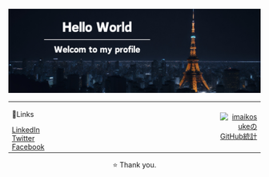 <!-- ヘッダー画像 -->
<p align="center">
  <img src="./githubProfile.png" alt="Hello World. Welcome to my profile.">
</p>

<!-- メイン -->
<table width="100%">
  <tr>
    <!-- ソーシャルメディアのリンク -->
    <td width="100%" align="left">
      <p>🚀Links</p>
      <a href="https://www.linkedin.com/in/imaikosuke/">LinkedIn</a><br>
      <a href="https://twitter.com/imai_code">Twitter</a><br>
      <a href="https://www.facebook.com/profile.php?id=61553206050572">Facebook</a>
    </td>
    <!-- GitHubの統計 -->
    <td align="right">
      <a href="https://github.com/imaikosuke">
        <img src="https://github-readme-stats.vercel.app/api?username=imaikosuke&show_icons=true&theme=vue" alt="imaikosukeのGitHub統計">
      </a>
    </td>
  </tr>
</table>

<!-- フッター -->
<p align="center">⭐️ Thank you.</p>
